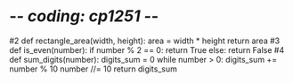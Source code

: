 # -*- coding: cp1251 -*-

#2
def rectangle_area(width, height):
    area = width * height
    return area
#3
def is_even(number):
    if number % 2 == 0:
      return True
    else: 
      return False
#4
def sum_digits(number):
    digits_sum = 0
    while number > 0:
        digits_sum += number % 10
        number //= 10
    return digits_sum

